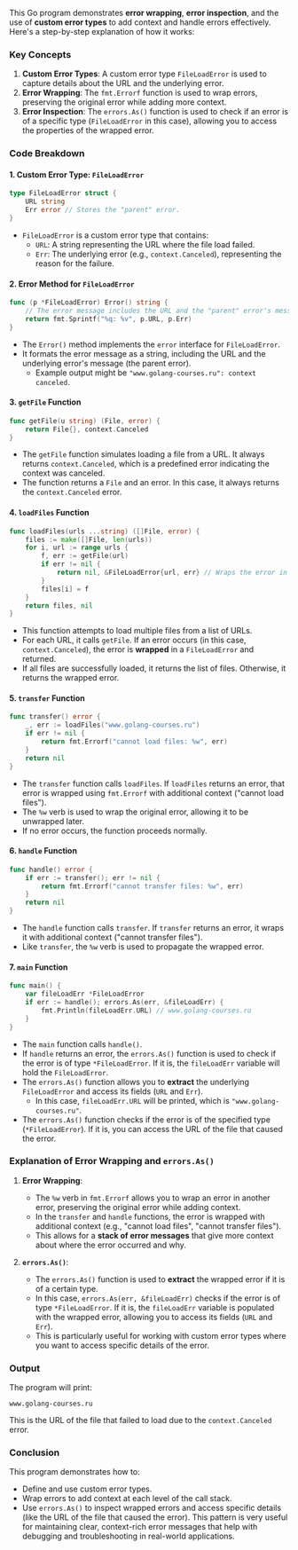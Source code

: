 This Go program demonstrates **error wrapping**, **error inspection**, and the use of **custom error types** to add context and handle errors effectively. Here's a step-by-step explanation of how it works:

### Key Concepts
1. **Custom Error Types**: A custom error type `FileLoadError` is used to capture details about the URL and the underlying error.
2. **Error Wrapping**: The `fmt.Errorf` function is used to wrap errors, preserving the original error while adding more context.
3. **Error Inspection**: The `errors.As()` function is used to check if an error is of a specific type (`FileLoadError` in this case), allowing you to access the properties of the wrapped error.

### Code Breakdown

#### 1. **Custom Error Type: `FileLoadError`**

```go
type FileLoadError struct {
	URL string
	Err error // Stores the "parent" error.
}
```
- `FileLoadError` is a custom error type that contains:
  - `URL`: A string representing the URL where the file load failed.
  - `Err`: The underlying error (e.g., `context.Canceled`), representing the reason for the failure.

#### 2. **Error Method for `FileLoadError`**

```go
func (p *FileLoadError) Error() string {
	// The error message includes the URL and the "parent" error's message.
	return fmt.Sprintf("%q: %v", p.URL, p.Err)
}
```
- The `Error()` method implements the `error` interface for `FileLoadError`.
- It formats the error message as a string, including the URL and the underlying error's message (the parent error).
  - Example output might be `"www.golang-courses.ru": context canceled`.

#### 3. **`getFile` Function**

```go
func getFile(u string) (File, error) {
	return File{}, context.Canceled
}
```
- The `getFile` function simulates loading a file from a URL. It always returns `context.Canceled`, which is a predefined error indicating the context was canceled.
- The function returns a `File` and an error. In this case, it always returns the `context.Canceled` error.

#### 4. **`loadFiles` Function**

```go
func loadFiles(urls ...string) ([]File, error) {
	files := make([]File, len(urls))
	for i, url := range urls {
		f, err := getFile(url)
		if err != nil {
			return nil, &FileLoadError{url, err} // Wraps the error in FileLoadError.
		}
		files[i] = f
	}
	return files, nil
}
```
- This function attempts to load multiple files from a list of URLs.
- For each URL, it calls `getFile`. If an error occurs (in this case, `context.Canceled`), the error is **wrapped** in a `FileLoadError` and returned.
- If all files are successfully loaded, it returns the list of files. Otherwise, it returns the wrapped error.

#### 5. **`transfer` Function**

```go
func transfer() error {
	_, err := loadFiles("www.golang-courses.ru")
	if err != nil {
		return fmt.Errorf("cannot load files: %w", err)
	}
	return nil
}
```
- The `transfer` function calls `loadFiles`. If `loadFiles` returns an error, that error is wrapped using `fmt.Errorf` with additional context ("cannot load files").
- The `%w` verb is used to wrap the original error, allowing it to be unwrapped later.
- If no error occurs, the function proceeds normally.

#### 6. **`handle` Function**

```go
func handle() error {
	if err := transfer(); err != nil {
		return fmt.Errorf("cannot transfer files: %w", err)
	}
	return nil
}
```
- The `handle` function calls `transfer`. If `transfer` returns an error, it wraps it with additional context ("cannot transfer files").
- Like `transfer`, the `%w` verb is used to propagate the wrapped error.

#### 7. **`main` Function**

```go
func main() {
	var fileLoadErr *FileLoadError
	if err := handle(); errors.As(err, &fileLoadErr) {
		fmt.Println(fileLoadErr.URL) // www.golang-courses.ru
	}
}
```
- The `main` function calls `handle()`.
- If `handle` returns an error, the `errors.As()` function is used to check if the error is of type `*FileLoadError`. If it is, the `fileLoadErr` variable will hold the `FileLoadError`.
- The `errors.As()` function allows you to **extract** the underlying `FileLoadError` and access its fields (`URL` and `Err`).
  - In this case, `fileLoadErr.URL` will be printed, which is `"www.golang-courses.ru"`.
- The `errors.As()` function checks if the error is of the specified type (`*FileLoadError`). If it is, you can access the URL of the file that caused the error.

### Explanation of Error Wrapping and `errors.As()`

1. **Error Wrapping**: 
   - The `%w` verb in `fmt.Errorf` allows you to wrap an error in another error, preserving the original error while adding context.
   - In the `transfer` and `handle` functions, the error is wrapped with additional context (e.g., "cannot load files", "cannot transfer files").
   - This allows for a **stack of error messages** that give more context about where the error occurred and why.

2. **`errors.As()`**:
   - The `errors.As()` function is used to **extract** the wrapped error if it is of a certain type. 
   - In this case, `errors.As(err, &fileLoadErr)` checks if the error is of type `*FileLoadError`. If it is, the `fileLoadErr` variable is populated with the wrapped error, allowing you to access its fields (`URL` and `Err`).
   - This is particularly useful for working with custom error types where you want to access specific details of the error.

### Output

The program will print:
```
www.golang-courses.ru
```
This is the URL of the file that failed to load due to the `context.Canceled` error.

### Conclusion

This program demonstrates how to:
- Define and use custom error types.
- Wrap errors to add context at each level of the call stack.
- Use `errors.As()` to inspect wrapped errors and access specific details (like the URL of the file that caused the error).
This pattern is very useful for maintaining clear, context-rich error messages that help with debugging and troubleshooting in real-world applications.
